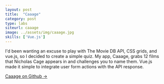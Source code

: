 ```yaml
---
layout: post
title:  "Caaage"
category: post
type: labs
siteurl: caaage
image: ../assets/img/caaage.jpg
skills: ['Vue.js']
---
```

I'd been wanting an excuse to play with The Movie DB API, CSS grids, and vue.js, so I decided to create a simple quiz. My app, Caaage, grabs 12 films that Nicholas Cage appears in and challenges you to name them. Vue.js made it simple to integrate user form actions with the API response.

[Caaage on Github &rarr;](https://github.com/carlwood/caaage)
